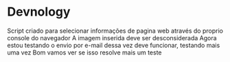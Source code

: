 # Devnology
Script criado para selecionar informações de pagina web através do proprio console do navegador
 A imagem inserida deve ser desconsiderada
Agora estou testando o envio por e-mail dessa vez deve funcionar, testando mais uma vez
Bom vamos ver se isso resolve
mais um teste
